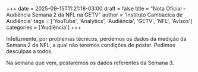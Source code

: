 +++
date = 2025-09-15T11:21:18-03:00
draft = false
title = "Nota Oficial - Audiência Semana 2 da NFL na GETV"
author = 'Instituto Cambacica de Audiência'
tags = ['YouTube', 'Analytics', 'Audiência', 'GETV', 'NFL', 'Avisos']
categories = ['Audiência']
+++

Infelizmente, por problemas técnicos, perdemos os dados da medição da Semana 2 da NFL, a qual não teremos condições de postar. Pedimos desculpas a todos.

Na semana que vem, postaremos os dados referentes da Semana 3.